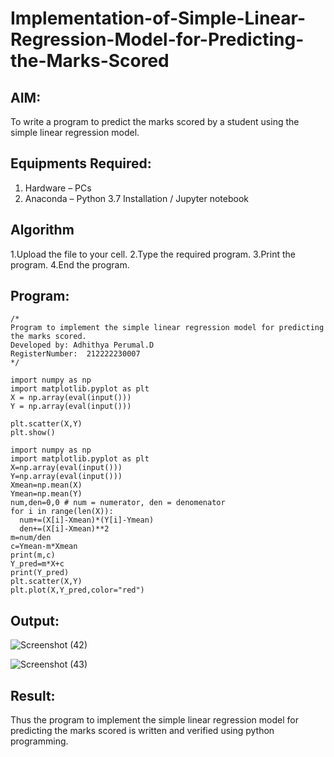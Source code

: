 # Implementation-of-Simple-Linear-Regression-Model-for-Predicting-the-Marks-Scored

## AIM:
To write a program to predict the marks scored by a student using the simple linear regression model.

## Equipments Required:
1. Hardware – PCs
2. Anaconda – Python 3.7 Installation / Jupyter notebook

## Algorithm

1.Upload the file to your cell.
2.Type the required program. 
3.Print the program.
4.End the program.

## Program:
```
/*
Program to implement the simple linear regression model for predicting the marks scored.
Developed by: Adhithya Perumal.D
RegisterNumber:  212222230007
*/
```
```
import numpy as np
import matplotlib.pyplot as plt
X = np.array(eval(input()))
Y = np.array(eval(input()))

plt.scatter(X,Y)
plt.show()
```
```
import numpy as np
import matplotlib.pyplot as plt
X=np.array(eval(input()))
Y=np.array(eval(input()))
Xmean=np.mean(X)
Ymean=np.mean(Y)
num,den=0,0 # num = numerator, den = denomenator
for i in range(len(X)):
  num+=(X[i]-Xmean)*(Y[i]-Ymean)
  den+=(X[i]-Xmean)**2
m=num/den
c=Ymean-m*Xmean
print(m,c)
Y_pred=m*X+c
print(Y_pred)
plt.scatter(X,Y)
plt.plot(X,Y_pred,color="red")
```
## Output:

![Screenshot (42)](https://github.com/Adhithya4116/Implementation-of-Simple-Linear-Regression-Model-for-Predicting-the-Marks-Scored/assets/118707079/06e644d1-6677-4b22-a51f-b0f4d3cba445)

![Screenshot (43)](https://github.com/Adhithya4116/Implementation-of-Simple-Linear-Regression-Model-for-Predicting-the-Marks-Scored/assets/118707079/2616a0eb-a1fb-4256-a09b-9115bfa117b6)



## Result:
Thus the program to implement the simple linear regression model for predicting the marks scored is written and verified using python programming.
